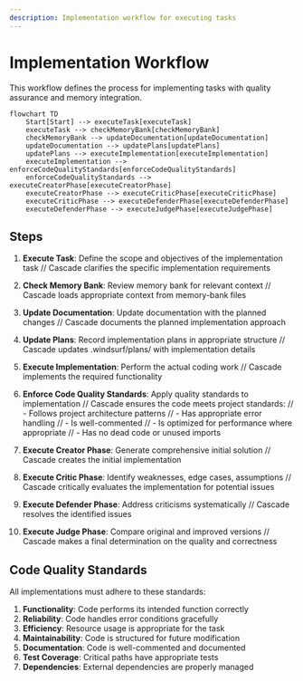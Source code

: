 ```yaml
---
description: Implementation workflow for executing tasks
---
```


# Implementation Workflow

This workflow defines the process for implementing tasks with quality assurance and memory integration.

```mermaid
flowchart TD
    Start[Start] --> executeTask[executeTask]
    executeTask --> checkMemoryBank[checkMemoryBank]
    checkMemoryBank --> updateDocumentation[updateDocumentation]
    updateDocumentation --> updatePlans[updatePlans]
    updatePlans --> executeImplementation[executeImplementation]
    executeImplementation --> enforceCodeQualityStandards[enforceCodeQualityStandards]
    enforceCodeQualityStandards --> executeCreatorPhase[executeCreatorPhase]
    executeCreatorPhase --> executeCriticPhase[executeCriticPhase]
    executeCriticPhase --> executeDefenderPhase[executeDefenderPhase]
    executeDefenderPhase --> executeJudgePhase[executeJudgePhase]
```

## Steps

1. **Execute Task**: Define the scope and objectives of the implementation task
   // Cascade clarifies the specific implementation requirements

2. **Check Memory Bank**: Review memory bank for relevant context
   // Cascade loads appropriate context from memory-bank files

3. **Update Documentation**: Update documentation with the planned changes
   // Cascade documents the planned implementation approach

4. **Update Plans**: Record implementation plans in appropriate structure
   // Cascade updates .windsurf/plans/ with implementation details

5. **Execute Implementation**: Perform the actual coding work
   // Cascade implements the required functionality

6. **Enforce Code Quality Standards**: Apply quality standards to implementation
   // Cascade ensures the code meets project standards:
   // - Follows project architecture patterns
   // - Has appropriate error handling
   // - Is well-commented
   // - Is optimized for performance where appropriate
   // - Has no dead code or unused imports

7. **Execute Creator Phase**: Generate comprehensive initial solution
   // Cascade creates the initial implementation

8. **Execute Critic Phase**: Identify weaknesses, edge cases, assumptions
   // Cascade critically evaluates the implementation for potential issues

9. **Execute Defender Phase**: Address criticisms systematically
   // Cascade resolves the identified issues

10. **Execute Judge Phase**: Compare original and improved versions
    // Cascade makes a final determination on the quality and correctness

## Code Quality Standards

All implementations must adhere to these standards:

1. **Functionality**: Code performs its intended function correctly
2. **Reliability**: Code handles error conditions gracefully
3. **Efficiency**: Resource usage is appropriate for the task
4. **Maintainability**: Code is structured for future modification
5. **Documentation**: Code is well-commented and documented
6. **Test Coverage**: Critical paths have appropriate tests
7. **Dependencies**: External dependencies are properly managed
